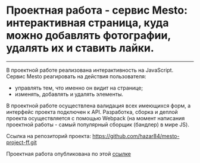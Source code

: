# **Проектная работа - сервис Mesto: интерактивная страница, куда можно добавлять фотографии, удалять их и ставить лайки.**
______

В проектной работе реализована интерактивность на JavaScript. Сервис Mesto реагировать на действия пользователя: 
* управлять тем, что именно он видит на странице; 
* изменять, добавлять и удалять элементы. 

В проектной работе осуществлена валидация всех имеющихся форм, а интерфейс проекта подключен к API. Разработка, сборка и деплой проекта осуществляется с помощью Webpack (на момент написания проектной работы - самый популярный сборщик (бандлер) в мире JS).

Ссылка на репозиторий проекта: https://github.com/hazar84/mesto-project-ff.git

Проектная работа опубликована по этой [ссылке](https://hazar84.github.io/mesto-project-ff "Кликни на меня!") 